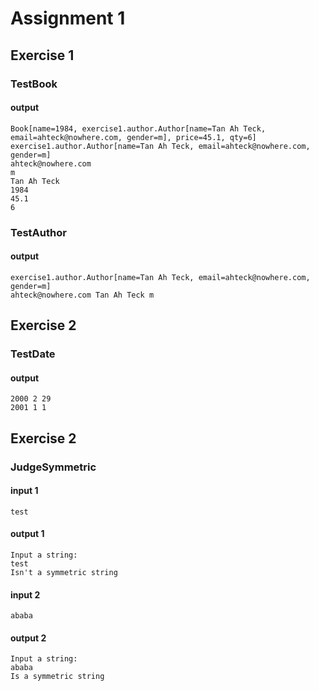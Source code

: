 # Assignment 1

## Exercise 1

### TestBook

#### output

```
Book[name=1984, exercise1.author.Author[name=Tan Ah Teck, email=ahteck@nowhere.com, gender=m], price=45.1, qty=6]
exercise1.author.Author[name=Tan Ah Teck, email=ahteck@nowhere.com, gender=m]
ahteck@nowhere.com
m
Tan Ah Teck
1984
45.1
6
```

### TestAuthor

#### output

```
exercise1.author.Author[name=Tan Ah Teck, email=ahteck@nowhere.com, gender=m]
ahteck@nowhere.com Tan Ah Teck m
```

## Exercise 2

### TestDate

#### output

```
2000 2 29
2001 1 1
```

## Exercise 2

### JudgeSymmetric

#### input 1

```
test
```

#### output 1

```
Input a string: 
test
Isn't a symmetric string
```

#### input 2

```
ababa
```

#### output 2

```
Input a string: 
ababa
Is a symmetric string
```

